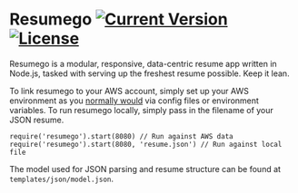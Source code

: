 Resumego [![Current Version](https://img.shields.io/npm/v/resumego.svg?style=flat-square)](https://github.com/heymikewill/resumego) [![License](http://img.shields.io/badge/license-GPLv3-brightgreen.svg?style=flat-square)]()
========

Resumego is a modular, responsive, data-centric resume app written in Node.js, tasked with serving up the freshest resume possible. Keep it lean.

To link resumego to your AWS account, simply set up your AWS environment as you [normally would](https://aws.amazon.com/sdk-for-node-js/#Get_Started_Fast) via config files or environment variables.  To run resumego locally, simply pass in the filename of your JSON resume.
```
require('resumego').start(8080) // Run against AWS data
require('resumego').start(8080, 'resume.json') // Run against local file
```

The model used for JSON parsing and resume structure can be found at `templates/json/model.json`.